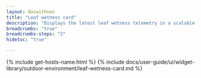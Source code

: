 ```yaml
---
layout: docwithnav
title: "Leaf wetness card"
description: "Displays the latest leaf wetness telemetry in a scalable rectangle card."
breadcrumbs: "true"
breadcrumbs-steps: "2"
hidetoc: "true"

---
```

{% include get-hosts-name.html %}
{% include docs/user-guide/ui/widget-library/outdoor-environment/leaf-wetness-card.md %}
